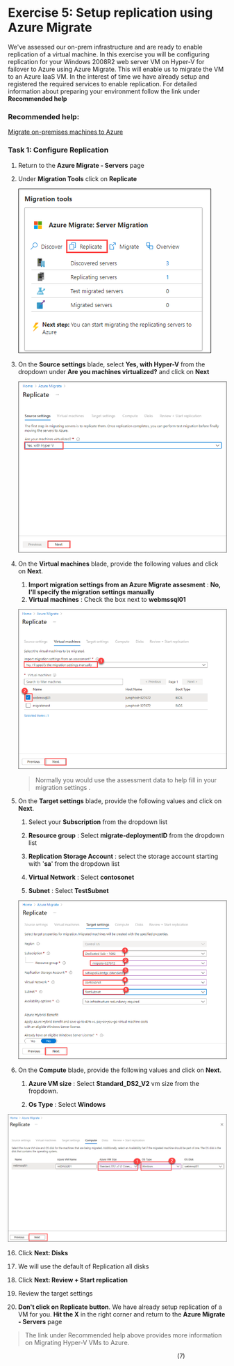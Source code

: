 # Exercise 5: Setup replication using Azure Migrate

We've assessed our on-prem infrastructure and are ready to enable replication of a virtual machine.  In this exercise you will be configuring replication for your Windows 2008R2 web server VM on Hyper-V for failover to Azure using Azure Migrate. This will enable us to migrate the VM to an Azure IaaS VM. In the interest of time we have already setup and registered the required services to enable replication. For detailed information about preparing your environment follow the link under **Recommended help**

### Recommended help:

[Migrate on-premises machines to Azure](https://docs.microsoft.com/en-us/azure/migrate/tutorial-migrate-hyper-v)

### Task 1: Configure Replication

1. Return to the **Azure Migrate - Servers** page

1. Under **Migration Tools** click on **Replicate**

   ![Access and Migrate](image/discoverassess-25.png)

1. On the **Source settings** blade, select **Yes, with Hyper-V** from the dropdown under **Are you machines virtualized?** and click on **Next**

   ![Access and Migrate](image/discoverassess-26.png)

1. On the **Virtual machines** blade, provide the following values and click on **Next**.
   
     1. **Import migration settings from an Azure Migrate assesment** : **No, I'll specify the migration settings manually** 
     2. **Virtual machines** : Check the box next to **webmssql01**

   ![Access and Migrate](image/discoverassess-27.png)
   
    > Normally you would use the assessment data to help fill in your migration settings .

1. On the **Target settings** blade, provide the following values and click on **Next**.
 
     1. Select your **Subscription** from the dropdown list

     2. **Resource group** : Select **migrate-deploymentID** from the dropdown list

     3. **Replication Storage Account** : select the storage account starting with '**sa**' from the dropdown list 

     4. **Virtual Network** : Select **contosonet**

     5. **Subnet** : Select **TestSubnet**

   ![Access and Migrate](image/discoverassess-28.png)
   
1. On the **Compute** blade, provide the following values and click on **Next**.

    1. **Azure VM size** : Select **Standard_DS2_V2** vm size from the fropdown.
    
    2.  **Os Type** : Select **Windows**
    
  ![Access and Migrate](image/discoverassess-29.png)
  
16. Click **Next: Disks**

17. We will use the default of Replication all disks

18. Click **Next: Review + Start replication**

19. Review the target settings

20. **Don't click on Replicate button**. We have already setup replication of a VM for you. **Hit the X** in the right corner and return to the **Azure Migrate - Servers** page 

> The link under Recommended help above provides more information on Migrating Hyper-V VMs to Azure.


&nbsp;&nbsp;&nbsp;&nbsp;&nbsp;&nbsp;&nbsp;&nbsp;&nbsp;&nbsp;&nbsp;&nbsp;&nbsp;&nbsp;&nbsp;&nbsp;&nbsp;&nbsp;&nbsp;&nbsp;&nbsp;&nbsp;&nbsp;&nbsp;&nbsp;&nbsp;&nbsp;&nbsp;&nbsp;&nbsp;&nbsp;&nbsp;&nbsp;&nbsp;&nbsp;&nbsp;&nbsp;&nbsp;&nbsp;&nbsp;&nbsp;&nbsp;&nbsp;&nbsp;&nbsp;&nbsp;&nbsp;&nbsp;&nbsp;&nbsp;&nbsp;&nbsp;&nbsp;&nbsp;&nbsp;&nbsp;&nbsp;&nbsp;&nbsp;&nbsp;&nbsp;&nbsp;&nbsp;&nbsp;&nbsp;&nbsp;&nbsp;&nbsp;&nbsp;&nbsp;&nbsp;&nbsp;&nbsp;&nbsp;&nbsp;&nbsp;&nbsp;&nbsp;&nbsp;&nbsp;&nbsp;&nbsp;&nbsp;&nbsp;&nbsp;&nbsp;&nbsp;&nbsp;&nbsp;&nbsp;&nbsp;&nbsp;&nbsp;&nbsp;&nbsp;&nbsp;&nbsp;&nbsp;&nbsp;(7)
